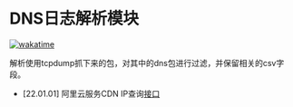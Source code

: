 # DNS日志解析模块
[![wakatime](https://wakatime.com/badge/github/xjw00654/parser.svg)](https://wakatime.com/badge/github/xjw00654/parser)

解析使用tcpdump抓下来的包，对其中的dns包进行过滤，并保留相关的csv字段。


- [22.01.01] 阿里云服务CDN IP查询[接口](https://help.aliyun.com/document_detail/146385.html?userCode=r3yteowb)